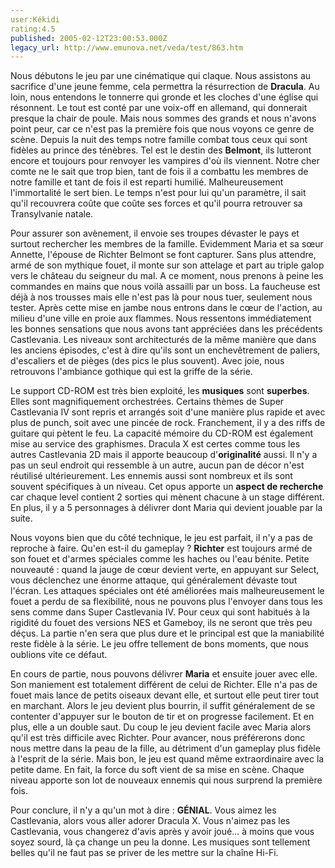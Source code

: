 ```yaml
---
user:Kékidi
rating:4.5
published: 2005-02-12T23:00:53.000Z
legacy_url: http://www.emunova.net/veda/test/863.htm
---
```

Nous débutons le jeu par une cinématique qui claque. Nous assistons au sacrifice d'une jeune femme, cela permettra la résurrection de **Dracula**. Au loin, nous entendons le tonnerre qui gronde et les cloches d'une église qui résonnent. Le tout est conté par une voix-off en allemand, qui donnerait presque la chair de poule. Mais nous sommes des grands et nous n'avons point peur, car ce n'est pas la première fois que nous voyons ce genre de scène. Depuis la nuit des temps notre famille combat tous ceux qui sont fidèles au prince des ténèbres. Tel est le destin des **Belmont**, ils lutteront encore et toujours pour renvoyer les vampires d'où ils viennent. Notre cher comte ne le sait que trop bien, tant de fois il a combattu les membres de notre famille et tant de fois il est reparti humilié. Malheureusement l'immortalité le sert bien. Le temps n'est pour lui qu'un paramètre, il sait qu'il recouvrera coûte que coûte ses forces et qu'il pourra retrouver sa Transylvanie natale.  

  

Pour assurer son avènement, il envoie ses troupes dévaster le pays et surtout rechercher les membres de la famille. Evidemment Maria et sa sœur Annette, l'épouse de Richter Belmont se font capturer. Sans plus attendre, armé de son mythique fouet, il monte sur son attelage et part au triple galop vers le château du seigneur du mal. A ce moment, nous prenons à peine les commandes en mains que nous voilà assailli par un boss. La faucheuse est déjà à nos trousses mais elle n'est pas là pour nous tuer, seulement nous tester. Après cette mise en jambe nous entrons dans le cœur de l'action, au milieu d'une ville en proie aux flammes. Nous ressentons immédiatement les bonnes sensations que nous avons tant appréciées dans les précédents Castlevania. Les niveaux sont architecturés de la même manière que dans les anciens épisodes, c'est à dire qu'ils sont un enchevêtrement de paliers, d'escaliers et de pièges (des pics le plus souvent). Avec joie, nous retrouvons l'ambiance gothique qui est la griffe de la série.  

  

Le support CD-ROM est très bien exploité, les **musiques** sont **superbes**. Elles sont magnifiquement orchestrées. Certains thèmes de Super Castlevania IV sont repris et arrangés soit d'une manière plus rapide et avec plus de punch, soit avec une pincée de rock. Franchement, il y a des riffs de guitare qui pètent le feu. La capacité mémoire du CD-ROM est également mise au service des graphismes. Dracula X est certes comme tous les autres Castlevania 2D mais il apporte beaucoup d'**originalité** aussi. Il n'y a pas un seul endroit qui ressemble à un autre, aucun pan de décor n'est réutilisé ultérieurement. Les ennemis aussi sont nombreux et ils sont souvent spécifiques à un niveau. Cet opus apporte un **aspect de recherche** car chaque level contient 2 sorties qui mènent chacune à un stage différent. En plus, il y a 5 personnages à délivrer dont Maria qui devient jouable par la suite.  

  

Nous voyons bien que du côté technique, le jeu est parfait, il n'y a pas de reproche à faire. Qu'en est-il du gameplay ? **Richter** est toujours armé de son fouet et d'armes spéciales comme les haches ou l'eau bénite. Petite nouveauté : quand la jauge de cœur devient verte, en appuyant sur Select, vous déclenchez une énorme attaque, qui généralement dévaste tout l'écran. Les attaques spéciales ont été améliorées mais malheureusement le fouet a perdu de sa flexibilité, nous ne pouvons plus l'envoyer dans tous les sens comme dans Super Castlevania IV. Pour ceux qui sont habitués à la rigidité du fouet des versions NES et Gameboy, ils ne seront que très peu déçus. La partie n'en sera que plus dure et le principal est que la maniabilité reste fidèle à la série. Le jeu offre tellement de bons moments, que nous oublions vite ce défaut.  

  

En cours de partie, nous pouvons délivrer **Maria** et ensuite jouer avec elle. Son maniement est totalement différent de celui de Richter. Elle n'a pas de fouet mais lance de petits oiseaux devant elle, et surtout elle peut tirer tout en marchant. Alors le jeu devient plus bourrin, il suffit généralement de se contenter d'appuyer sur le bouton de tir et on progresse facilement. Et en plus, elle a un double saut. Du coup le jeu devient facile avec Maria alors qu'il est très difficile avec Richter. Pour avancer, nous préférerons donc nous mettre dans la peau de la fille, au détriment d'un gameplay plus fidèle à l'esprit de la série. Mais bon, le jeu est quand même extraordinaire avec la petite dame. En fait, la force du soft vient de sa mise en scène. Chaque niveau apporte son lot de nouveaux ennemis qui nous surprend la première fois.  

  

Pour conclure, il n'y a qu'un mot à dire : **GÉNIAL**. Vous aimez les Castlevania, alors vous aller adorer Dracula X. Vous n'aimez pas les Castlevania, vous changerez d'avis après y avoir joué... à moins que vous soyez sourd, là ça change un peu la donne. Les musiques sont tellement belles qu'il ne faut pas se priver de les mettre sur la chaîne Hi-Fi.